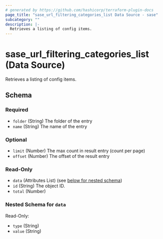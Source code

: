 ```yaml
---
# generated by https://github.com/hashicorp/terraform-plugin-docs
page_title: "sase_url_filtering_categories_list Data Source - sase"
subcategory: ""
description: |-
  Retrieves a listing of config items.
---
```


# sase_url_filtering_categories_list (Data Source)

Retrieves a listing of config items.



<!-- schema generated by tfplugindocs -->
## Schema

### Required

- `folder` (String) The folder of the entry
- `name` (String) The name of the entry

### Optional

- `limit` (Number) The max count in result entry (count per page)
- `offset` (Number) The offset of the result entry

### Read-Only

- `data` (Attributes List) (see [below for nested schema](#nestedatt--data))
- `id` (String) The object ID.
- `total` (Number)

<a id="nestedatt--data"></a>
### Nested Schema for `data`

Read-Only:

- `type` (String)
- `value` (String)


